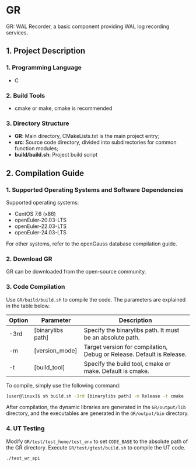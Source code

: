 # GR

GR: WAL Recorder, a basic component providing WAL log recording services.

## 1. Project Description

### 1. Programming Language
- C

### 2. Build Tools
- cmake or make, cmake is recommended

### 3. Directory Structure
- **GR**: Main directory, CMakeLists.txt is the main project entry;
- **src**: Source code directory, divided into subdirectories for common function modules;
- **build/build.sh**: Project build script

## 2. Compilation Guide

### 1. Supported Operating Systems and Software Dependencies
Supported operating systems:
- CentOS 7.6 (x86)
- openEuler-20.03-LTS
- openEuler-22.03-LTS
- openEuler-24.03-LTS

For other systems, refer to the openGauss database compilation guide.

### 2. Download GR
GR can be downloaded from the open-source community.

### 3. Code Compilation
Use `GR/build/build.sh` to compile the code. The parameters are explained in the table below.

| Option | Parameter          | Description                                      |
|--------|--------------------|--------------------------------------------------|
| -3rd   | [binarylibs path]  | Specify the binarylibs path. It must be an absolute path. |
| -m     | [version_mode]     | Target version for compilation, Debug or Release. Default is Release. |
| -t     | [build_tool]       | Specify the build tool, cmake or make. Default is cmake. |

To compile, simply use the following command:

```bash
[user@linux]$ sh build.sh -3rd [binarylibs path] -m Release -t cmake
```

After compilation, the dynamic libraries are generated in the `GR/output/lib` directory, and the executables are generated in the `GR/output/bin` directory.

### 4. UT Testing
Modify `GR/test/test_home/test_env` to set `CODE_BASE` to the absolute path of the GR directory. Execute `GR/test/gtest/build.sh` to compile the UT code.

```bash
./test_wr_api
```
